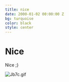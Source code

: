```yaml
---
title: nice
date: 2000-01-02 00:00:00 Z
bg: turquoise
color: black
style: center
---
```


# Nice

Nice ;}

![Jb7c.gif](/uploads/Jb7c.gif)